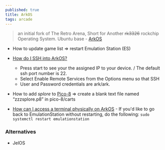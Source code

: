 ```yaml
---
published: true
title: ArkOS
tags: arcade
---
```

>  an initial fork of The Retro Arena, Short for Another ~~rk3326~~ rockchip Operating System. Ubuntu base - [ArkOS](https://github.com/christianhaitian/arkos/wiki)

- How to update game list => restart Emulation Station (ES)
- [How do I SSH into ArkOS?](https://github.com/christianhaitian/arkos/wiki/Frequently-Asked-Questions---rg353v#q-how-do-i-ssh-into-arkos)
	- Press start to see your the assigned IP to your device.  / The default ssh port number is 22.
	- Select Enable Remote Services from the Options menu so that SSH
	- User and Password credentials are ark/ark.
    
- How to add _splore_ to [Pico-8](https://retrogamecorps.com/2020/11/12/guide-pico-8-on-retro-handhelds/) => create a blank text file named “zzzsplore.p8”  in pico-8/carts
- [How can I access a terminal physically on ArkOS](https://github.com/christianhaitian/arkos/wiki/Frequently-Asked-Questions---rgb30#q-how-can-i-access-a-terminal-physically-on-arkos) - If you'd like to go back to EmulationStation without restarting, do the following: `sudo systemctl restart emulationstation`

### Alternatives
- JelOS
